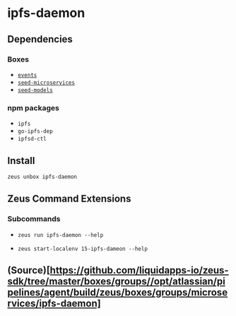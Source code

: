
ipfs-daemon 
====================




## Dependencies
### Boxes
* [`events`](events.md)
* [`seed-microservices`](seed-microservices.md)
* [`seed-models`](seed-models.md)
### npm packages
* `ipfs`
* `go-ipfs-dep`
* `ipfsd-ctl`


## Install
```bash
zeus unbox ipfs-daemon
```


## Zeus Command Extensions

### Subcommands
* ```zeus run ipfs-daemon --help```

* ```zeus start-localenv 15-ipfs-dameon --help```


## (Source)[https://github.com/liquidapps-io/zeus-sdk/tree/master/boxes/groups//opt/atlassian/pipelines/agent/build/zeus/boxes/groups/microservices/ipfs-daemon]

